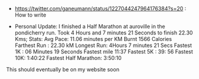 - https://twitter.com/ganeumann/status/1227044247964176384?s=20 : How to write

- Personal Update: I finished a Half Marathon at auroville in the pondicherry run.
Took 4 Hours and 7 minutes 21 Seconds to finish 22.30 Kms; 
Stats: 
Avg Pace: 11.06 minutes per KM
Burnt 1566 Calories
Farthest Run : 22.30 kM
Longest Run: 4Hours 7 minutes 21 Secs
Fastest 1K : 06 Minutes 19 Seconds
Fastest mile 11:37 
Fastest 5K : 39: 56
Fastest 10K: 1:40:22
Fastest Half Marathon: 3:50:10

This should eventually be on my website soon

